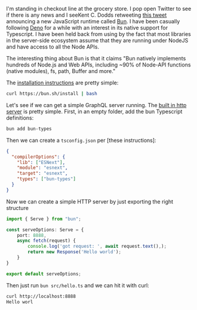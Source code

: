 
I'm standing in checkout line at the grocery store. I pop open Twitter to see if there is any news and I seeKent C. Dodds retweeting [this tweet](https://twitter.com/suchipi/status/1544429805898149888?cxt=HHwWgMCtkbmu9e4qAAAA) announcing a new JavaScript runtime called [Bun](https://bun.sh). I have been casually following [Deno](https://deno.land) for a while with an interest in its native support for Typescript. I have been held back from using by the fact that most libraries in the server-side ecosystem assume that they are running under NodeJS and have access to all the Node APIs.

The interesting thing about Bun is that it claims "Bun natively implements hundreds of Node.js and Web APIs, including ~90% of Node-API functions (native modules), fs, path, Buffer and more."

The [installation instructions](https://github.com/Jarred-Sumner/bun#install) are pretty simple:
```bash
curl https://bun.sh/install | bash
```

Let's see if we can get a simple GraphQL server running.
The [built in http server](https://github.com/Jarred-Sumner/bun#bunserve---fast-http-server) is pretty simple.
First, in an empty folder, add the bun Typescript definitions:
```bash
bun add bun-types
```

Then we can create a `tsconfig.json` per [these instructions]:
```json
{
  "compilerOptions": {
    "lib": ["ESNext"],
    "module": "esnext",
    "target": "esnext",
    "types": ["bun-types"]
  }
}

```

Now we can create a simple HTTP server by just exporting the right structure
```Typescript
import { Serve } from "bun";

const serveOptions: Serve = {
    port: 8888,
    async fetch(request) {
        console.log('got request: ', await request.text(),);
        return new Response('Hello world');
    }
}

export default serveOptions;
```

Then just run `bun src/hello.ts` and we can hit it with curl:
```bash
curl http://localhost:8888
Hello worl
```
